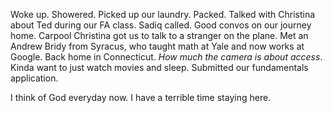 Woke up. Showered. Picked up our laundry. Packed. Talked with Christina about Ted during our FA class. Sadiq called. Good convos on our journey home. Carpool Christina got us to talk to a stranger on the plane. Met an Andrew Bridy from Syracus, who taught math at Yale and now works at Google. Back home in Connecticut. *How much the camera is about access*. Kinda want to just watch movies and sleep. Submitted our fundamentals application. 

I think of God everyday now. I have a terrible time staying here.
